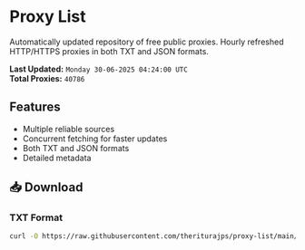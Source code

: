 # Proxy List

Automatically updated repository of free public proxies. Hourly refreshed HTTP/HTTPS proxies in both TXT and JSON formats.

**Last Updated:** `Monday 30-06-2025 04:24:00 UTC`  
**Total Proxies:** `40786`

## Features
- Multiple reliable sources
- Concurrent fetching for faster updates
- Both TXT and JSON formats
- Detailed metadata

## 📥 Download

### TXT Format
```bash
curl -O https://raw.githubusercontent.com/theriturajps/proxy-list/main/proxies.txt